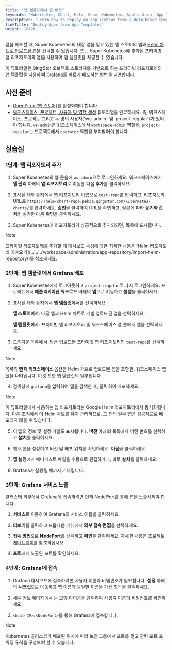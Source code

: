```yaml
---
title: "앱 템플릿에서 앱 배포"
keywords: 'Kubernetes, Chart, Helm, Super Kubenetes, Application, App Templates'
description: 'Learn how to deploy an application from a Helm-based template.'
linkTitle: "Deploy Apps from App Templates"
weight: 10120
---
```


앱을 배포할 때, Super Kubenetes의 내장 앱을 담고 있는 앱 스토어의 앱과 [Helm 차트로 업로드된 앱](../../../workspace-administration/upload-helm-based-application/)을 선택할 수 있습니다. 또는 Super Kubenetes에 추가된 프라이빗 앱 리포지토리의 앱을 사용하여 앱 템플릿을 제공할 수 있습니다.

이 튜토리얼은 QingStor 오브젝트 스토리지를 기반으로 하는 프라이빗 리포지토리의 앱 템플릿을 사용하여 [Grafana](https://grafana.com/)를 빠르게 배포하는 방법을 시연합니다.

## 사전 준비

- [OpenPitrix (앱 스토어)](../../../pluggable-components/app-store/)를 활성화해야 합니다.
- [워크스페이스, 프로젝트, 사용자 및 역할 생성](../../../quick-start/create-workspace-and-project/) 튜토리얼을 완료하세요.  즉, 워크스페이스, 프로젝트 그리고 두 명의 사용자('ws-admin' 및 'project-regular')가 있어야 합니다. `ws-admin`은 워크스페이스에서 `workspace-admin` 역할을, `project-regular`는 프로젝트에서 `operator` 역할을 부여받아야 합니다.

## 실습실

### 1단계: 앱 리포지토리 추가

1. Super Kubenetes의 웹 콘솔에 `ws-admin`으로 로그인하세요. 워크스페이스에서 <b>앱 관리</b> 아래의 <b>앱 리포지토리</b>로 이동한 다음 <b>추가</b>를 클릭하세요.

2. 표시된 대화 상자에서 앱 리포지토리 이름으로 `test-repo`를 입력하고, 리포지토리 URL로 `https://helm-chart-repo.pek3a.qingstor.com/kubernetes-charts/`를 입력하세요. <b>승인</b>을 클릭하여 URL을 확인하고, 필요에 따라 <b>동기화 간격</b>을 설정한 다음 <b>확인</b>을 클릭하세요.

3. Super Kubenetes에 리포지토리가 성공적으로 추가되되면, 목록에 표시됩니다.


  <div className="notices note">
    <p>Note</p>
    <div>
      프라이빗 리포지토리를 추가할 때 대시보드 속성에 대한 자세한 내용은 [Helm 리포지토리 가져오기](../../../workspace-administration/app-repository/import-helm-repository/)를 참조하세요.
    </div>
  </div>

### 2단계: 앱 템플릿에서 Grafana 배포

1. Super Kubenetes에서 로그아웃하고 `project-regular`로 다시 로그인하세요. 프로젝트에서 <b>애플리케이션 워크로드</b> 아래의 <b>앱</b>으로 이동하고 <b>생성</b>을 클릭하세요.

2. 표시된 대화 상자에서 <b>앱 템플릿에서</b>를 선택하세요.

   <b>앱 스토어에서</b>: 내장 앱과 Helm 차트로 개별 업로드된 앱을 선택하세요.

   <b>앱 템플릿에서</b>: 프라이빗 앱 리포지토리 및 워크스페이스 앱 풀에서 앱을 선택하세요.

3. 드롭다운 목록에서, 방금 업로드한 프라이빗 앱 리포지토리인 `test-repo`를 선택하세요.

  <div className="notices note">
    <p>Note</p>
    <div>
      목록의 <b>현재 워크스페이스</b> 옵션은 Helm 차트로 업로드된 앱을 포함한, 워크스페이스 앱 풀을 나타냅니다. 이것 또한 앱 템플릿의 일부입니다.
    </div>
  </div>

4. 검색창에 `grafana`를 입력하여 앱을 검색한 후, 클릭하여 배포하세요.

  <div className="notices note">
    <p>Note</p>
    <div>
      이 튜토리얼에서 사용하는 앱 리포지토리는 Google Helm 리포지토리에서 동기화됩니다. 다른 조직에서 이 Helm 차트를 유지 관리하므로, 그 안의 일부 앱은 성공적으로 배포되지 않을 수 있습니다.
    </div>
  </div> 

5. 이 앱의 정보 및 설정 파일도 표시됩니다. <b>버전</b> 아래의 목록에서 버전 번호를 선택하고 <b>설치</b>를 클릭하세요.

6. 앱 이름을 설정하고 버전 및 배포 위치를 확인하세요. <b>다음</b>을 클릭하세요.
   
7. <b>앱 설정</b>에서 매니페스트 파일을 수동으로 편집하거나, 바로 <b>설치</b>를 클릭하세요.

8. Grafana가 실행될 때까지 기다립니다.

### 3단계: Grafana 서비스 노출

클러스터 외부에서 Grafana에 접속하려면 먼저 NodePort를 통해 앱을 노출시켜야 합니다.

1. <b>서비스</b>로 이동하여 Grafana의 서비스 이름을 클릭하세요.

2. <b>더보기</b>를 클릭하고 드롭다운 메뉴에서 <b>외부 접속 편집</b>을 선택하세요.

3. <b>접속 방법</b>으로 <b>NodePort</b>를 선택하고 <b>확인</b>을 클릭하세요. 자세한 내용은 [프로젝트 게이트웨이](../../../project-administration/project-gateway/)를 참조하십시오.

4. <b>포트</b>에서 노출된 포트를 확인하세요.

### 4단계: Grafana에 접속

1. Grafana 대시보드에 접속하려면 사용자 이름과 비밀번호가 필요합니다. <b>설정</b> 아래의 <b>시크릿</b>으로 이동하고 앱 이름과 동일한 이름을 가진 항목을 클릭하세요.

2. 세부 정보 페이지에서 눈 모양 아이콘을 클릭하여 사용자 이름과 비밀번호를 확인하세요.

3. `<Node IP>:<NodePort>`를 통해 Grafana에 접속합니다.

  <div className="notices note">
    <p>Note</p>
    <div>
      Kubernetes 클러스터가 배포된 위치에 따라 보안 그룹에서 포트를 열고 관련 포트 포워딩 규칙을 구성해야 할 수 있습니다.
    </div>
  </div>
